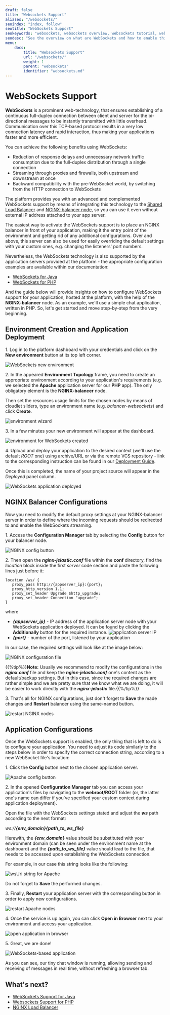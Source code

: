 ```yaml
---
draft: false
title: "Websockets Support"
aliases: "/websockets/"
seoindex: "index, follow"
seotitle: "WebSockets Support"
seokeywords: "websockets, websockets overview, websockets tutorial, websockets example, websockets server, websockets nginx, websockets nginx balancer, websockets load balancer"
seodesc: "See the overview on what are WebSockets and how to enable this client/server web technology for eny environment with the help of the NGINX load balancer."
menu: 
    docs:
        title: "Websockets Support"
        url: "/websockets/"
        weight: 1
        parent: "websockets"
        identifier: "websockets.md"
---
```


# WebSockets Support

**WebSockets** is a prominent web-technology, that ensures establishing of a continuous full-duplex connection between client and server for the bi-directional messages to be instantly transmitted with little overhead. Communication over this TCP-based protocol results in a very low connection latency and rapid interaction, thus making your applications faster and more efficient. 

You can achieve the following benefits using WebSockets:

* Reduction of response delays and unnecessary network traffic consumption due to the full-duplex distribution through a single connection
* Streaming through proxies and firewalls, both upstream and downstream at once
* Backward compatibility with the pre-WebSocket world, by switching from the HTTP connection to WebSockets

The platform provides you with an advanced and complemented WebSockets support by means of integrating this technology to the [Shared Load Balancer](/shared-load-balancer/) and [NGINX-balancer node](/nginx-load-balancer/), so you can use it even without external IP address attached to your app server. 

The easiest way to activate the WebSockets support is to place an NGINX balancer in front of your application, making it the entry point of the environment and getting rid of any additional configurations. Over and above, this server can also be used for easily overriding the default settings with your custom ones, e.g. changing the listeners' port numbers.

Nevertheless, the WebSockets technology is also supported by the application servers provided at the platform - the appropriate configuration examples are available within our documentation:

* [WebSockets for Java](/websockets-java/)
* [WebSockets for PHP](/websockets-apache-nginx/)

And the guide below will provide insights on how to configure WebSockets support for your application, hosted at the platform, with the help of the **NGINX-balancer** node. As an example, we'll use a simple chat application, written in PHP. So, let's get started and move step-by-step from the very beginning.


## Environment Creation and Application Deployment

1\. Log in to the platform dashboard with your credentials and click on the **New environment** button at its top left corner.

![WebSockets new environment](01-new-environment-button.png)

2\. In the appeared **Environment Topology** frame, you need to create an appropriate environment according to your application's requirements (e.g. we selected the **Apache** application server for our **PHP** app). The only obligatory element is the **NGINX-balancer** node.

Then set the resources usage limits for the chosen nodes by means of cloudlet sliders, type an environment name (e.g. *balancer-websockets*) and click **Create**.

![environment wizard](02-environment-wizard.png)

3\. In a few minutes your new environment will appear at the dashboard.

![environment for WebSockets created](03-environment-for-websockets-created.png)

4\. Upload and deploy your application to the desired context (we'll use the default *ROOT* one) using archive/URL or via the remote VCS repository - link to the corresponding instruction can be found in our [Deployment Guide](/deployment-guide/).

Once this is completed, the name of your project source will appear in the *Deployed* panel column.

![WebSockets application deployed](04-websockets-application-deployed.png)


## NGINX Balancer Configurations

Now you need to modify the default proxy settings at your NGINX-balancer server in order to define where the incoming requests should be redirected to and enable the WebSockets streaming.

1\. Access the **Configuration Manager** tab by selecting the **Config** button for your balancer node.

![NGINX config button](05-nginx-config-button.png)

2\. Then open the ***nginx-jelastic.conf*** file within the **conf** directory, find the *location* block inside the first *server* code section and paste the following lines just before it:

```nginx
location /ws/ {  
   proxy_pass http://{appserver_ip}:{port};  
   proxy_http_version 1.1;  
   proxy_set_header Upgrade $http_upgrade;  
   proxy_set_header Connection "upgrade";  
}
```

where

* ***{appserver_ip}*** - IP address of the application server node with your WebSockets application deployed. It can be found by clicking the **Additionally** button for the required instance.
![application server IP](06-application-server-ip.png)
* ***{port}*** - number of the port, listened by your application

In our case, the required settings will look like at the image below:

![NGINX configuration file](07-nginx-configuration-file.png)

{{%tip%}}**Note:** Usually we recommend to modify the configurations in the ***nginx.conf*** file and keep the ***nginx-jelastic.conf*** one's content as the default/backup settings. But in this case, since the required changes are rather simple and we are pretty sure that we know what we are doing, it will be easier to work directly with the ***nginx-jelastic*** file.{{%/tip%}}

3\. That's all for NGINX configurations, just don't forget to **Save** the made changes and **Restart** balancer using the same-named button.

![restart NGINX nodes](08-restart-nginx-nodes.png)


## Application Configurations

Once the WebSockets support is enabled, the only thing that is left to do is to configure your application. You need to adjust its code similarly to the steps below in order to specify the correct connection string, according to a new WebSocket file's location:

1\. Click the **Config** button next to the chosen application server.

![Apache config button](09-apache-config-button.png)

2\. In the opened **Configuration Manager** tab you can access your application's files by navigating to the **webroot/ROOT** folder (or, the latter one's name can differ if you've specified your custom context during application deployment).

Open the file with the WebSockets settings stated and adjust the ***ws*** path according to the next format:  

<em>ws://**{env_domain}{path_to_ws_file}**</em>

Herewith, the ***{env_domain}*** value should be substituted with your environment domain (can be seen under the environment name at the dashboard) and the ***{path_to_ws_file}*** value should lead to the file, that needs to be accessed upon establishing the WebSockets connection.

For example, in our case this string looks like the following:

![wsUri string for Apache](10-wsuri-string-for-apache.png)

Do not forget to **Save** the performed changes.

3\. Finally, **Restart** your application server with the corresponding button in order to apply new configurations.

![restart Apache nodes](11-restart-apache-nodes.png)

4\. Once the service is up again, you can click **Open in Browser** next to your environment and access your application.

![open application in browser](12-open-application-in-browser.png)

5\. Great, we are done!

![WebSockets-based application](13-websockets-based-application.png)

As you can see, our tiny chat window is running, allowing sending and receiving of messages in real time, without refreshing a browser tab.


## What's next?

* [WebSockets Support for Java](/websockets-java/)
* [Websockets Support for PHP](/websockets-apache-nginx/)
* [NGINX Load Balancer](/nginx-load-balancer/)